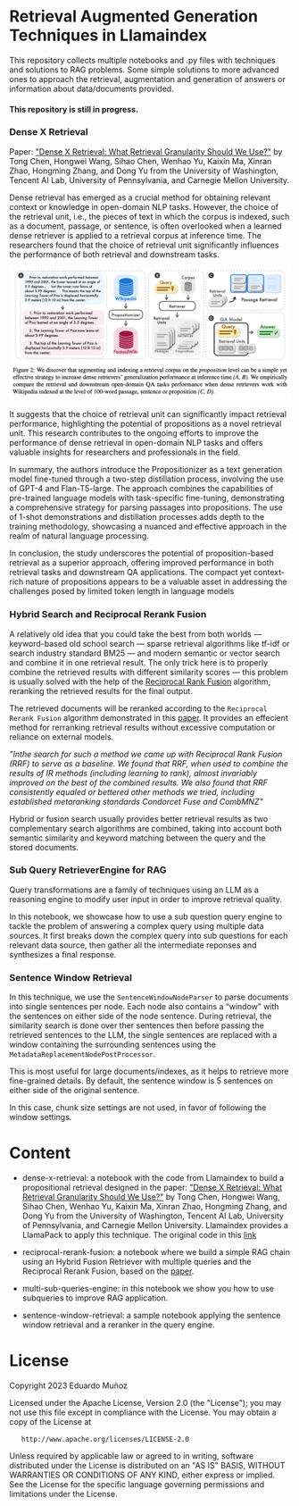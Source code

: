 # Retrieval Augmented Generation Techniques in Llamaindex
 This repository collects multiple notebooks and .py files with techniques and solutions to RAG problems. Some simple solutions to more advanced ones to approach the retrieval, augmentation and generation of answers or information about data/documents provided.

 #### This repository is still in progress. 

 ### Dense X Retrieval

 Paper: ["Dense X Retrieval: What Retrieval Granularity Should We Use?"](https://arxiv.org/abs/2312.06648) by Tong Chen, Hongwei Wang, Sihao Chen, Wenhao Yu, Kaixin Ma, Xinran Zhao, Hongming Zhang, and Dong Yu from the University of Washington, Tencent AI Lab, University of Pennsylvania, and Carnegie Mellon University.

 Dense retrieval has emerged as a crucial method for obtaining relevant context or knowledge in open-domain NLP tasks. However, the choice of the retrieval unit, i.e., the pieces of text in which the corpus is indexed, such as a document, passage, or sentence, is often overlooked when a learned dense retriever is applied to a retrieval corpus at inference time. The researchers found that the choice of retrieval unit significantly influences the performance of both retrieval and downstream tasks.

 
 ![Image from the original paper "Dense X Retrieval"](images/retriever_diagram.png)

It suggests that the choice of retrieval unit can significantly impact retrieval performance, highlighting the potential of propositions as a novel retrieval unit. This research contributes to the ongoing efforts to improve the performance of dense retrieval in open-domain NLP tasks and offers valuable insights for researchers and professionals in the field.

In summary, the authors introduce the Propositionizer as a text generation model fine-tuned through a two-step distillation process, involving the use of GPT-4 and Flan-T5-large. The approach combines the capabilities of pre-trained language models with task-specific fine-tuning, demonstrating a comprehensive strategy for parsing passages into propositions. The use of 1-shot demonstrations and distillation processes adds depth to the training methodology, showcasing a nuanced and effective approach in the realm of natural language processing.

In conclusion, the study underscores the potential of proposition-based retrieval as a superior approach, offering improved performance in both retrieval tasks and downstream QA applications. The compact yet context-rich nature of propositions appears to be a valuable asset in addressing the challenges posed by limited token length in language models

### Hybrid Search and Reciprocal Rerank Fusion 

A relatively old idea that you could take the best from both worlds — keyword-based old school search — sparse retrieval algorithms like tf-idf or search industry standard BM25 — and modern semantic or vector search and combine it in one retrieval result.
The only trick here is to properly combine the retrieved results with different similarity scores — this problem is usually solved with the help of the [Reciprocal Rank Fusion](https://plg.uwaterloo.ca/~gvcormac/cormacksigir09-rrf.pdf) algorithm, reranking the retrieved results for the final output.

The retrieved documents will be reranked according to the `Reciprocal Rerank Fusion` algorithm demonstrated in this [paper](https://plg.uwaterloo.ca/~gvcormac/cormacksigir09-rrf.pdf). It provides an effecient method for rerranking retrieval results without excessive computation or reliance on external models.

*"Inthe search for such a method we came up with Reciprocal Rank Fusion (RRF) to serve as a baseline. We found that RRF, when used to combine the results of IR methods (including learning to rank), almost invariably improved on the best of the combined results. We also found that RRF consistently equaled or bettered other methods we tried, including established metaranking standards Condorcet Fuse and CombMNZ"*

Hybrid or fusion search usually provides better retrieval results as two complementary search algorithms are combined, taking into account both semantic similarity and keyword matching between the query and the stored documents.

### Sub Query RetrieverEngine for RAG 
Query transformations are a family of techniques using an LLM as a reasoning engine to modify user input in order to improve retrieval quality.

In this notebook, we showcase how to use a sub question query engine to tackle the problem of answering a complex query using multiple data sources.
It first breaks down the complex query into sub questions for each relevant data source, then gather all the intermediate reponses and synthesizes a final response.

### Sentence Window Retrieval

In this technique, we use the `SentenceWindowNodeParser` to parse documents into single sentences per node. Each node also contains a “window” with the sentences on either side of the node sentence. During retrieval, the similarity search is done over ther sentences then before passing the retrieved sentences to the LLM, the single sentences are replaced with a window containing the surrounding sentences using the `MetadataReplacementNodePostProcessor`.

This is most useful for large documents/indexes, as it helps to retrieve more fine-grained details. By default, the sentence window is 5 sentences on either side of the original sentence.

In this case, chunk size settings are not used, in favor of following the window settings.

# Content

- dense-x-retrieval: a notebook with the code from Llamaindex to build a propositional retrieval designed in the paper: ["Dense X Retrieval: What Retrieval Granularity Should We Use?"](https://arxiv.org/abs/2312.06648) by Tong Chen, Hongwei Wang, Sihao Chen, Wenhao Yu, Kaixin Ma, Xinran Zhao, Hongming Zhang, and Dong Yu from the University of Washington, Tencent AI Lab, University of Pennsylvania, and Carnegie Mellon University. Llamaindex provides a LlamaPack to apply this technique. The original code in this [link](https://github.com/run-llama/llama-hub/tree/main/llama_hub/llama_packs/dense_x_retrieval)


- reciprocal-rerank-fusion: a notebook where we build a simple RAG chain using an Hybrid Fusion Retriever with multiple queries and the Reciprocal Rerank Fusion, based on the [paper](https://plg.uwaterloo.ca/~gvcormac/cormacksigir09-rrf.pdf). 

- multi-sub-queries-engine: in this notebook we show you how to use subqueries to improve RAG application.

- sentence-window-retrieval: a sample notebook applying the sentence window retrieval and a reranker in the query engine.

# License

Copyright 2023 Eduardo Muñoz

   Licensed under the Apache License, Version 2.0 (the "License");
   you may not use this file except in compliance with the License.
   You may obtain a copy of the License at

       http://www.apache.org/licenses/LICENSE-2.0

   Unless required by applicable law or agreed to in writing, software
   distributed under the License is distributed on an "AS IS" BASIS,
   WITHOUT WARRANTIES OR CONDITIONS OF ANY KIND, either express or implied.
   See the License for the specific language governing permissions and
   limitations under the License.
